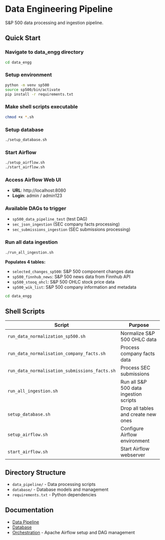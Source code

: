 # Data Engineering Pipeline

S&P 500 data processing and ingestion pipeline.

## Quick Start

### Navigate to data_engg directory
```bash
cd data_engg
```

### Setup environment
```bash
python -m venv sp500
source sp500/bin/activate
pip install -r requirements.txt
```

### Make shell scripts executable
```bash
chmod +x *.sh
```

### Setup database
```bash
./setup_database.sh
```

### Start Airflow
```bash
./setup_airflow.sh
./start_airflow.sh
```

### Access Airflow Web UI
- **URL**: http://localhost:8080
- **Login**: admin / admin123

### Available DAGs to trigger
- `sp500_data_pipeline_test` (test DAG)
- `sec_json_ingestion` (SEC company facts processing)
- `sec_submissions_ingestion` (SEC submissions processing)

### Run all data ingestion
```bash
./run_all_ingestion.sh
```
**Populates 4 tables:**
- `selected_changes_sp500`: S&P 500 component changes data
- `sp500_finnhub_news`: S&P 500 news data from Finnhub API
- `sp500_stooq_ohcl`: S&P 500 OHLC stock price data
- `sp500_wik_list`: S&P 500 company information and metadata

```bash
cd data_engg
```

## Shell Scripts

| Script | Purpose |
|--------|---------|
| `run_data_normalization_sp500.sh` | Normalize S&P 500 OHLC data |
| `run_data_normalisation_company_facts.sh` | Process company facts data |
| `run_data_normalisation_submissions_facts.sh` | Process SEC submissions |
| `run_all_ingestion.sh` | Run all S&P 500 data ingestion scripts |
| `setup_database.sh` | Drop all tables and create new ones |
| `setup_airflow.sh` | Configure Airflow environment |
| `start_airflow.sh` | Start Airflow webserver |

## Directory Structure

- `data_pipeline/` - Data processing scripts
- `database/` - Database models and management
- `requirements.txt` - Python dependencies

## Documentation

- [Data Pipeline](data_pipeline/README.md)
- [Database](database/README.md)
- [Orchestration](data_pipeline/orchestration/README.md) - Apache Airflow setup and DAG management
